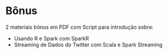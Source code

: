 # Bônus

2 materiais bônus em PDF com Script para introdução sobre:

<ul>
  <li>Usando R e Spark com SparkR</li>
  <li>Streaming de Dados do Twitter com Scala e Spark Streaming</li>
</ul>